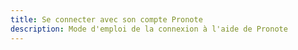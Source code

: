 ```yaml
---
title: Se connecter avec son compte Pronote
description: Mode d'emploi de la connexion à l'aide de Pronote
---
```

